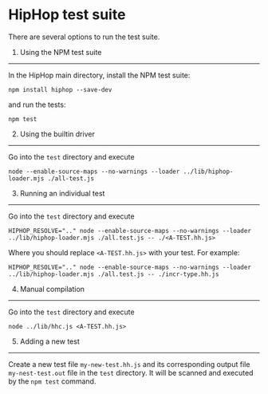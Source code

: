 HipHop test suite
=================

There are several options to run the test suite.

1. Using the NPM test suite
---------------------------

In the HipHop main directory, install the NPM test suite:

```
npm install hiphop --save-dev
```

and run the tests:

```
npm test
```

2. Using the builtin driver
---------------------------

Go into the `test` directory and execute

```
node --enable-source-maps --no-warnings --loader ../lib/hiphop-loader.mjs ./all-test.js
```

3. Running an individual test
-----------------------------

Go into the `test` directory and execute

```
HIPHOP_RESOLVE=".." node --enable-source-maps --no-warnings --loader ../lib/hiphop-loader.mjs ./all.test.js -- ./<A-TEST.hh.js>
```

Where you should replace `<A-TEST.hh.js>` with your test. For example:

```
HIPHOP_RESOLVE=".." node --enable-source-maps --no-warnings --loader ../lib/hiphop-loader.mjs ./all.test.js -- ./incr-type.hh.js
```

4. Manual compilation
---------------------

Go into the `test` directory and execute

```
node ../lib/hhc.js <A-TEST.hh.js>
```

5. Adding a new test
--------------------

Create a new test file `my-new-test.hh.js` and its corresponding output
file `my-nest-test.out` file in the `test` directory. It will be 
scanned and executed by the `npm test` command.
